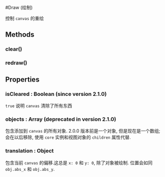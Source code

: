 #Draw (绘制)

控制 `canvas` 的重绘

## Methods

### clear()

### redraw()

## Properties

### isCleared : Boolean (since version 2.1.0)

`true` 说明 `canvas` 清除了所有东西

### objects : Array (deprecated in version 2.1.0)

包含添加到 `canvas` 的所有对象. 2.0.0 版本前是一个对象, 但是现在是一个数组;
会在以后移除, 使用 `core` 实例和视图对象的 `children` 属性代替.

### translation : Object

包含当前 `canvas` 的偏移.这总是 `x: 0` 和 `y: 0`, 除了对象被绘制.
位置会如同 `obj.abs_x` 和 `obj.abs_y`.
